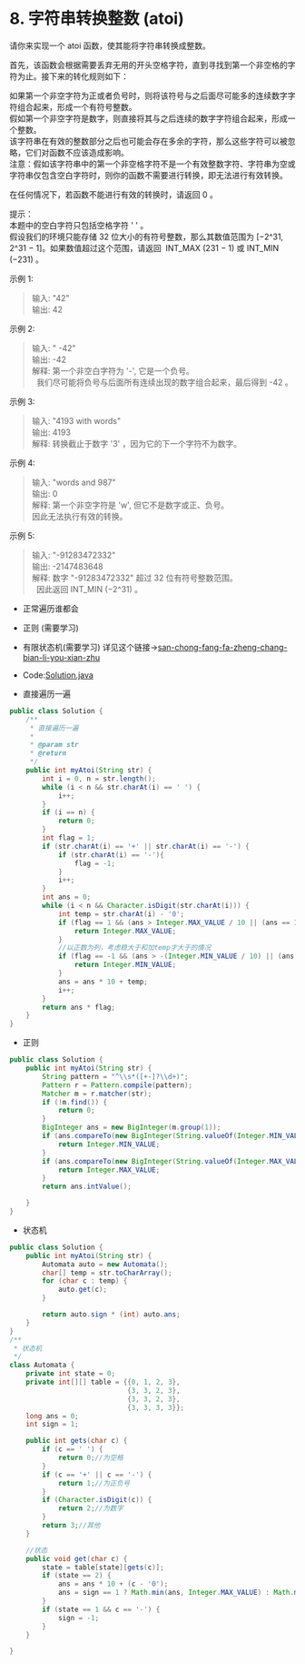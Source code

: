 # 8. 字符串转换整数 (atoi)
请你来实现一个 atoi 函数，使其能将字符串转换成整数。   

首先，该函数会根据需要丢弃无用的开头空格字符，直到寻找到第一个非空格的字符为止。接下来的转化规则如下：   
   
如果第一个非空字符为正或者负号时，则将该符号与之后面尽可能多的连续数字字符组合起来，形成一个有符号整数。   
假如第一个非空字符是数字，则直接将其与之后连续的数字字符组合起来，形成一个整数。   
该字符串在有效的整数部分之后也可能会存在多余的字符，那么这些字符可以被忽略，它们对函数不应该造成影响。   
注意：假如该字符串中的第一个非空格字符不是一个有效整数字符、字符串为空或字符串仅包含空白字符时，则你的函数不需要进行转换，即无法进行有效转换。   

在任何情况下，若函数不能进行有效的转换时，请返回 0 。   

提示：   
本题中的空白字符只包括空格字符 ' ' 。   
假设我们的环境只能存储 32 位大小的有符号整数，那么其数值范围为 [−2^31,  2^31 − 1]。如果数值超过这个范围，请返回  INT_MAX (231 − 1) 或 INT_MIN (−231) 。   

示例 1:   
>输入: "42"   
输出: 42   

示例 2:   
>输入: "   -42"   
输出: -42   
解释: 第一个非空白字符为 '-', 它是一个负号。   
     我们尽可能将负号与后面所有连续出现的数字组合起来，最后得到 -42 。   

示例 3:   
>输入: "4193 with words"   
输出: 4193   
解释: 转换截止于数字 '3' ，因为它的下一个字符不为数字。   

示例 4:   
>输入: "words and 987"   
输出: 0   
解释: 第一个非空字符是 'w', 但它不是数字或正、负号。   
     因此无法执行有效的转换。   

示例 5:
>输入: "-91283472332"   
输出: -2147483648   
解释: 数字 "-91283472332" 超过 32 位有符号整数范围。    
     因此返回 INT_MIN (−2^31) 。   

* 正常遍历谁都会
* 正则 (需要学习)
* 有限状态机(需要学习)
详见这个链接->[san-chong-fang-fa-zheng-chang-bian-li-you-xian-zhu](https://leetcode-cn.com/problems/string-to-integer-atoi/solution/san-chong-fang-fa-zheng-chang-bian-li-you-xian-zhu/)

* Code:[Solution.java](Solution.java)

* 直接遍历一遍
```java
public class Solution {
    /**
     * 直接遍历一遍
     *
     * @param str
     * @return
     */
    public int myAtoi(String str) {
        int i = 0, n = str.length();
        while (i < n && str.charAt(i) == ' ') {
            i++;
        }
        if (i == n) {
            return 0;
        }
        int flag = 1;
        if (str.charAt(i) == '+' || str.charAt(i) == '-') {
            if (str.charAt(i) == '-'){
                flag = -1;
            }
            i++;
        }
        int ans = 0;
        while (i < n && Character.isDigit(str.charAt(i))) {
            int temp = str.charAt(i) - '0';
            if (flag == 1 && (ans > Integer.MAX_VALUE / 10 || (ans == Integer.MAX_VALUE / 10 && temp > 7))) {
                return Integer.MAX_VALUE;
            }
            //以正数为列，考虑稳大于和加temp才大于的情况
            if (flag == -1 && (ans > -(Integer.MIN_VALUE / 10) || (ans == -(Integer.MIN_VALUE / 10) && temp > 8))) {
                return Integer.MIN_VALUE;
            }
            ans = ans * 10 + temp;
            i++;
        }
        return ans * flag;
    }
}
```
* 正则
```java
public class Solution {
    public int myAtoi(String str) {
        String pattern = "^\\s*([+-]?\\d+)";
        Pattern r = Pattern.compile(pattern);
        Matcher m = r.matcher(str);
        if (!m.find()) {
            return 0;
        }
        BigInteger ans = new BigInteger(m.group(1));
        if (ans.compareTo(new BigInteger(String.valueOf(Integer.MIN_VALUE))) < 0) {
            return Integer.MIN_VALUE;
        }
        if (ans.compareTo(new BigInteger(String.valueOf(Integer.MAX_VALUE))) > 0) {
            return Integer.MAX_VALUE;
        }
        return ans.intValue();

    }
}
```
* 状态机
```java
public class Solution {
    public int myAtoi(String str) {
        Automata auto = new Automata();
        char[] temp = str.toCharArray();
        for (char c : temp) {
            auto.get(c);
        }

        return auto.sign * (int) auto.ans;
    }
}
/**
 * 状态机
 */
class Automata {
    private int state = 0;
    private int[][] table = {{0, 1, 2, 3},
                             {3, 3, 2, 3},
                             {3, 3, 2, 3},
                             {3, 3, 3, 3}};
    long ans = 0;
    int sign = 1;

    public int gets(char c) {
        if (c == ' ') {
            return 0;//为空格
        }
        if (c == '+' || c == '-') {
            return 1;//为正负号
        }
        if (Character.isDigit(c)) {
            return 2;//为数字
        }
        return 3;//其他
    }

    //状态
    public void get(char c) {
        state = table[state][gets(c)];
        if (state == 2) {
            ans = ans * 10 + (c - '0');
            ans = sign == 1 ? Math.min(ans, Integer.MAX_VALUE) : Math.min(ans, -(long) Integer.MIN_VALUE);
        }
        if (state == 1 && c == '-') {
            sign = -1;
        }
    }

}
```